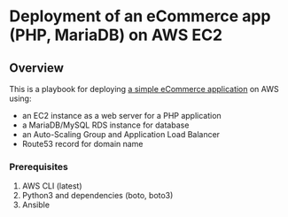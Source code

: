 # Deployment of an eCommerce app (PHP, MariaDB) on AWS EC2

## Overview

This is a playbook for deploying [a simple eCommerce application](https://github.com/kodekloudhub/learning-app-ecommerce) on AWS using:
- an EC2 instance as a web server for a PHP application
- a MariaDB/MySQL RDS instance for database
- an Auto-Scaling Group and Application Load Balancer
- Route53 record for domain name

### Prerequisites
1. AWS CLI (latest)
2. Python3 and dependencies (boto, boto3)
3. Ansible
